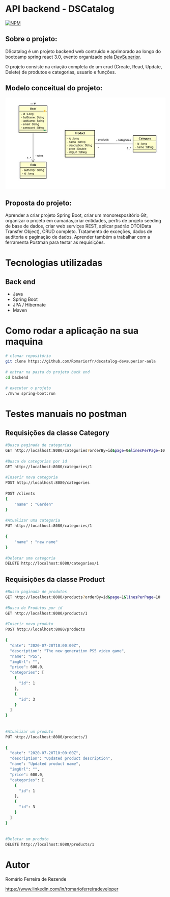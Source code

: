 # API backend - DSCatalog
[![NPM](https://img.shields.io/npm/l/react)](https://github.com/Romariorfr/dscatalog-devsuperior-aula/blob/master/LICENSE) 

## Sobre o projeto:

DScatalog é um projeto backend web contruido e aprimorado ao longo do bootcamp spring react 3.0, evento organizado pela [DevSuperior](https://devsuperior.com.br "Site da DevSuperior").

O projeto consiste na criação completa de um crud (Create, Read, Update, Delete) de produtos e categorias, usuario e funções.

## Modelo conceitual do projeto:

![Web 1](https://github.com/Romariorfr/dscatalog-devsuperior-aula/blob/master/backend/assets/modeloConceitual.jpg)


## Proposta do projeto:

Aprender a criar projeto Spring Boot, criar um monorespositório Git, organizar o projeto em camadas,criar entidades, perfis de projeto
seeding de base de dados, criar web serviçes REST, aplicar padrão DTO(Data Transfer Object), CRUD completo. Tratamento de exceções,
dados de auditoria e paginação de dados. Aprender também a trabalhar com a ferramenta Postman para testar as requisições.

# Tecnologias utilizadas
## Back end
- Java
- Spring Boot
- JPA / Hibernate
- Maven


# Como rodar a aplicação na sua maquina


```bash
# clonar repositório
git clone https://github.com/Romariorfr/dscatalog-devsuperior-aula

# entrar na pasta do projeto back end
cd backend

# executar o projeto
./mvnw spring-boot:run
```


# Testes manuais no postman
## Requisições da classe Category

```bash
#Busca paginada de categorias
GET http://localhost:8080/categories?orderBy=id&page=0&linesPerPage=10

#Busca de categorias por id
GET http://localhost:8080/categories/1

#Inserir nova categoria
POST http://localhost:8080/categories

POST /clients
{
    "name" : "Garden"
}

#Atualizar uma categoria
PUT http://localhost:8080/categories/1

{
    "name" : "new name"
}

#Deletar uma categoria
DELETE http://localhost:8080/categories/1

```


## Requisições da classe Product

```bash
#Busca paginada de produtos
GET http://localhost:8080/products?orderBy=id&page=1&linesPerPage=10

#Busca de Produtos por id
GET http://localhost:8080/products/1

#Inserir novo produto
POST http://localhost:8080/products 

{
  "date": "2020-07-20T10:00:00Z",
  "description": "The new generation PS5 video game",
  "name": "PS5",
  "imgUrl": "",
  "price": 600.0,
  "categories": [
    {
      "id": 1
    },
    {
      "id": 3
    }
  ]
}


#Atualizar um produto
PUT http://localhost:8080/products/1

{
  "date": "2020-07-20T10:00:00Z",
  "description": "Updated product description",
  "name": "Updated product name",
  "imgUrl": "",
  "price": 600.0,
  "categories": [
    {
      "id": 1
    },
    {
      "id": 3
    }
  ]
}


#Deletar um produto
DELETE http://localhost:8080/products/1

```

# Autor

Romário Ferreira de Rezende

https://www.linkedin.com/in/romarioferreiradeveloper
